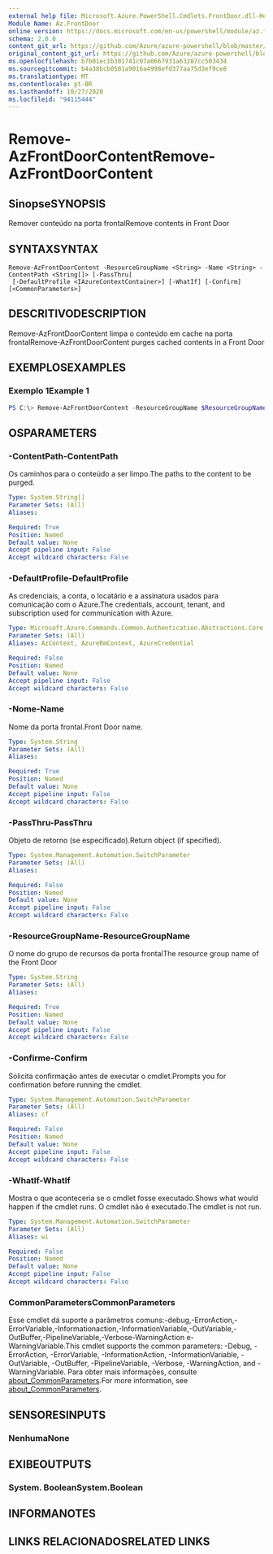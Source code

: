 ```yaml
---
external help file: Microsoft.Azure.PowerShell.Cmdlets.FrontDoor.dll-Help.xml
Module Name: Az.FrontDoor
online version: https://docs.microsoft.com/en-us/powershell/module/az.frontdoor/remove-azfrontdoorcontent
schema: 2.0.0
content_git_url: https://github.com/Azure/azure-powershell/blob/master/src/FrontDoor/FrontDoor/help/Remove-AzFrontDoorContent.md
original_content_git_url: https://github.com/Azure/azure-powershell/blob/master/src/FrontDoor/FrontDoor/help/Remove-AzFrontDoorContent.md
ms.openlocfilehash: b7b01ec1b301741c07a0667931a63287cc503434
ms.sourcegitcommit: b4a38bcb0501a9016a4998efd377aa75d3ef9ce8
ms.translationtype: MT
ms.contentlocale: pt-BR
ms.lasthandoff: 10/27/2020
ms.locfileid: "94115444"
---
```

# <span data-ttu-id="a94ed-101">Remove-AzFrontDoorContent</span><span class="sxs-lookup"><span data-stu-id="a94ed-101">Remove-AzFrontDoorContent</span></span>

## <span data-ttu-id="a94ed-102">Sinopse</span><span class="sxs-lookup"><span data-stu-id="a94ed-102">SYNOPSIS</span></span>
<span data-ttu-id="a94ed-103">Remover conteúdo na porta frontal</span><span class="sxs-lookup"><span data-stu-id="a94ed-103">Remove contents in Front Door</span></span>

## <span data-ttu-id="a94ed-104">SYNTAX</span><span class="sxs-lookup"><span data-stu-id="a94ed-104">SYNTAX</span></span>

```
Remove-AzFrontDoorContent -ResourceGroupName <String> -Name <String> -ContentPath <String[]> [-PassThru]
 [-DefaultProfile <IAzureContextContainer>] [-WhatIf] [-Confirm] [<CommonParameters>]
```

## <span data-ttu-id="a94ed-105">DESCRITIVO</span><span class="sxs-lookup"><span data-stu-id="a94ed-105">DESCRIPTION</span></span>
<span data-ttu-id="a94ed-106">Remove-AzFrontDoorContent limpa o conteúdo em cache na porta frontal</span><span class="sxs-lookup"><span data-stu-id="a94ed-106">Remove-AzFrontDoorContent purges cached contents in a Front Door</span></span>

## <span data-ttu-id="a94ed-107">EXEMPLOS</span><span class="sxs-lookup"><span data-stu-id="a94ed-107">EXAMPLES</span></span>

### <span data-ttu-id="a94ed-108">Exemplo 1</span><span class="sxs-lookup"><span data-stu-id="a94ed-108">Example 1</span></span>
```powershell
PS C:\> Remove-AzFrontDoorContent -ResourceGroupName $ResourceGroupName -Name $FrontDoorName -ContentPath "/*"
```

## <span data-ttu-id="a94ed-109">OS</span><span class="sxs-lookup"><span data-stu-id="a94ed-109">PARAMETERS</span></span>

### <span data-ttu-id="a94ed-110">-ContentPath</span><span class="sxs-lookup"><span data-stu-id="a94ed-110">-ContentPath</span></span>
<span data-ttu-id="a94ed-111">Os caminhos para o conteúdo a ser limpo.</span><span class="sxs-lookup"><span data-stu-id="a94ed-111">The paths to the content to be purged.</span></span>

```yaml
Type: System.String[]
Parameter Sets: (All)
Aliases:

Required: True
Position: Named
Default value: None
Accept pipeline input: False
Accept wildcard characters: False
```

### <span data-ttu-id="a94ed-112">-DefaultProfile</span><span class="sxs-lookup"><span data-stu-id="a94ed-112">-DefaultProfile</span></span>
<span data-ttu-id="a94ed-113">As credenciais, a conta, o locatário e a assinatura usados para comunicação com o Azure.</span><span class="sxs-lookup"><span data-stu-id="a94ed-113">The credentials, account, tenant, and subscription used for communication with Azure.</span></span>

```yaml
Type: Microsoft.Azure.Commands.Common.Authentication.Abstractions.Core.IAzureContextContainer
Parameter Sets: (All)
Aliases: AzContext, AzureRmContext, AzureCredential

Required: False
Position: Named
Default value: None
Accept pipeline input: False
Accept wildcard characters: False
```

### <span data-ttu-id="a94ed-114">-Nome</span><span class="sxs-lookup"><span data-stu-id="a94ed-114">-Name</span></span>
<span data-ttu-id="a94ed-115">Nome da porta frontal.</span><span class="sxs-lookup"><span data-stu-id="a94ed-115">Front Door name.</span></span>

```yaml
Type: System.String
Parameter Sets: (All)
Aliases:

Required: True
Position: Named
Default value: None
Accept pipeline input: False
Accept wildcard characters: False
```

### <span data-ttu-id="a94ed-116">-PassThru</span><span class="sxs-lookup"><span data-stu-id="a94ed-116">-PassThru</span></span>
<span data-ttu-id="a94ed-117">Objeto de retorno (se especificado).</span><span class="sxs-lookup"><span data-stu-id="a94ed-117">Return object (if specified).</span></span>

```yaml
Type: System.Management.Automation.SwitchParameter
Parameter Sets: (All)
Aliases:

Required: False
Position: Named
Default value: None
Accept pipeline input: False
Accept wildcard characters: False
```

### <span data-ttu-id="a94ed-118">-ResourceGroupName</span><span class="sxs-lookup"><span data-stu-id="a94ed-118">-ResourceGroupName</span></span>
<span data-ttu-id="a94ed-119">O nome do grupo de recursos da porta frontal</span><span class="sxs-lookup"><span data-stu-id="a94ed-119">The resource group name of the Front Door</span></span>

```yaml
Type: System.String
Parameter Sets: (All)
Aliases:

Required: True
Position: Named
Default value: None
Accept pipeline input: False
Accept wildcard characters: False
```

### <span data-ttu-id="a94ed-120">-Confirme</span><span class="sxs-lookup"><span data-stu-id="a94ed-120">-Confirm</span></span>
<span data-ttu-id="a94ed-121">Solicita confirmação antes de executar o cmdlet.</span><span class="sxs-lookup"><span data-stu-id="a94ed-121">Prompts you for confirmation before running the cmdlet.</span></span>

```yaml
Type: System.Management.Automation.SwitchParameter
Parameter Sets: (All)
Aliases: cf

Required: False
Position: Named
Default value: None
Accept pipeline input: False
Accept wildcard characters: False
```

### <span data-ttu-id="a94ed-122">-WhatIf</span><span class="sxs-lookup"><span data-stu-id="a94ed-122">-WhatIf</span></span>
<span data-ttu-id="a94ed-123">Mostra o que aconteceria se o cmdlet fosse executado.</span><span class="sxs-lookup"><span data-stu-id="a94ed-123">Shows what would happen if the cmdlet runs.</span></span>
<span data-ttu-id="a94ed-124">O cmdlet não é executado.</span><span class="sxs-lookup"><span data-stu-id="a94ed-124">The cmdlet is not run.</span></span>

```yaml
Type: System.Management.Automation.SwitchParameter
Parameter Sets: (All)
Aliases: wi

Required: False
Position: Named
Default value: None
Accept pipeline input: False
Accept wildcard characters: False
```

### <span data-ttu-id="a94ed-125">CommonParameters</span><span class="sxs-lookup"><span data-stu-id="a94ed-125">CommonParameters</span></span>
<span data-ttu-id="a94ed-126">Esse cmdlet dá suporte a parâmetros comuns:-debug,-ErrorAction,-ErrorVariable,-Informationaction,-InformationVariable,-OutVariable,-OutBuffer,-PipelineVariable,-Verbose-WarningAction e-WarningVariable.</span><span class="sxs-lookup"><span data-stu-id="a94ed-126">This cmdlet supports the common parameters: -Debug, -ErrorAction, -ErrorVariable, -InformationAction, -InformationVariable, -OutVariable, -OutBuffer, -PipelineVariable, -Verbose, -WarningAction, and -WarningVariable.</span></span> <span data-ttu-id="a94ed-127">Para obter mais informações, consulte [about_CommonParameters](http://go.microsoft.com/fwlink/?LinkID=113216).</span><span class="sxs-lookup"><span data-stu-id="a94ed-127">For more information, see [about_CommonParameters](http://go.microsoft.com/fwlink/?LinkID=113216).</span></span>

## <span data-ttu-id="a94ed-128">SENSORES</span><span class="sxs-lookup"><span data-stu-id="a94ed-128">INPUTS</span></span>

### <span data-ttu-id="a94ed-129">Nenhuma</span><span class="sxs-lookup"><span data-stu-id="a94ed-129">None</span></span>

## <span data-ttu-id="a94ed-130">EXIBE</span><span class="sxs-lookup"><span data-stu-id="a94ed-130">OUTPUTS</span></span>

### <span data-ttu-id="a94ed-131">System. Boolean</span><span class="sxs-lookup"><span data-stu-id="a94ed-131">System.Boolean</span></span>

## <span data-ttu-id="a94ed-132">INFORMA</span><span class="sxs-lookup"><span data-stu-id="a94ed-132">NOTES</span></span>

## <span data-ttu-id="a94ed-133">LINKS RELACIONADOS</span><span class="sxs-lookup"><span data-stu-id="a94ed-133">RELATED LINKS</span></span>
